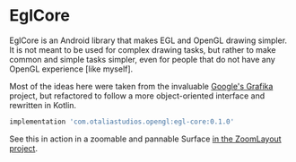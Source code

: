# EglCore

EglCore is an Android library that makes EGL and OpenGL drawing simpler. It is not meant to be used for
complex drawing tasks, but rather to make common and simple tasks simpler, even for people that do not have
any OpenGL experience [like myself].

Most of the ideas here were taken from the invaluable [Google's Grafika](https://github.com/google/grafika) project,
but refactored to follow a more object-oriented interface and rewritten in Kotlin.

```groovy
implementation 'com.otaliastudios.opengl:egl-core:0.1.0'
```

See this in action in a zoomable and pannable Surface [in the ZoomLayout project](https://github.com/natario1/ZoomLayout).
